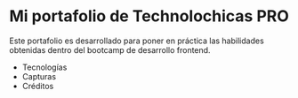 # Mi portafolio de Technolochicas PRO

Este portafolio es desarrollado para poner en práctica las habilidades obtenidas dentro del bootcamp de desarrollo frontend.

- Tecnologías
- Capturas
- Créditos
